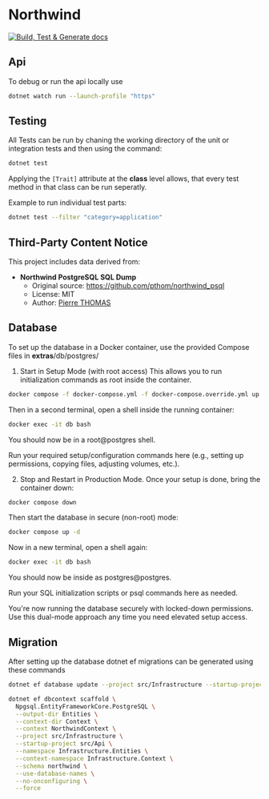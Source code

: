 # Northwind

[![Build, Test & Generate docs](https://github.com/domoar/Northwind-Api/actions/workflows/build.yaml/badge.svg)](https://github.com/domoar/Northwind-Api/actions/workflows/build.yaml)

## Api

To debug or run the api locally use

```bash
dotnet watch run --launch-profile "https"
```

## Testing

All Tests can be run by chaning the working directory of the unit or integration tests and then using the command:

```bash
dotnet test
```

Applying the `[Trait]` attribute at the **class** level allows, that every test method in that class can be run seperatly.

Example to run individual test parts:

```bash
dotnet test --filter "category=application"
```

## Third-Party Content Notice

This project includes data derived from:

- **Northwind PostgreSQL SQL Dump**
  - Original source: https://github.com/pthom/northwind_psql
  - License: MIT
  - Author: [Pierre THOMAS](https://github.com/pthom)

## Database

To set up the database in a Docker container, use the provided Compose files in __extras__/db/postgres/

1. Start in Setup Mode (with root access)
This allows you to run initialization commands as root inside the container.

```bash
docker compose -f docker-compose.yml -f docker-compose.override.yml up --build
```

Then in a second terminal, open a shell inside the running container:

```bash
docker exec -it db bash
```

You should now be in a root@postgres shell.

Run your required setup/configuration commands here (e.g., setting up permissions, copying files, adjusting volumes, etc.).

2. Stop and Restart in Production Mode.
Once your setup is done, bring the container down:

```bash
docker compose down
```

Then start the database in secure (non-root) mode:

```bash
docker compose up -d
```

Now in a new terminal, open a shell again:

```bash
docker exec -it db bash
```

You should now be inside as postgres@postgres.

Run your SQL initialization scripts or psql commands here as needed.

You're now running the database securely with locked-down permissions. Use this dual-mode approach any time you need elevated setup access.

## Migration

After setting up the database dotnet ef migrations can be generated using these commands

```bash
dotnet ef database update --project src/Infrastructure --startup-project src/Api
```

```bash
dotnet ef dbcontext scaffold \
  Npgsql.EntityFrameworkCore.PostgreSQL \
  --output-dir Entities \
  --context-dir Context \
  --context NorthwindContext \
  --project src/Infrastructure \
  --startup-project src/Api \
  --namespace Infrastructure.Entities \
  --context-namespace Infrastructure.Context \
  --schema northwind \
  --use-database-names \
  --no-onconfiguring \
  --force
```
